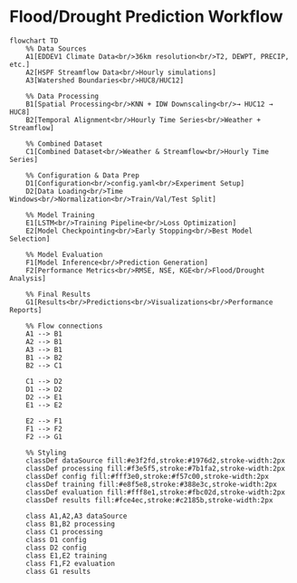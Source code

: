 # Flood/Drought Prediction Workflow

```mermaid
flowchart TD
    %% Data Sources
    A1[EDDEV1 Climate Data<br/>36km resolution<br/>T2, DEWPT, PRECIP, etc.]
    A2[HSPF Streamflow Data<br/>Hourly simulations]
    A3[Watershed Boundaries<br/>HUC8/HUC12]
    
    %% Data Processing
    B1[Spatial Processing<br/>KNN + IDW Downscaling<br/>→ HUC12 → HUC8]
    B2[Temporal Alignment<br/>Hourly Time Series<br/>Weather + Streamflow]
    
    %% Combined Dataset
    C1[Combined Dataset<br/>Weather & Streamflow<br/>Hourly Time Series]
    
    %% Configuration & Data Prep
    D1[Configuration<br/>config.yaml<br/>Experiment Setup]
    D2[Data Loading<br/>Time Windows<br/>Normalization<br/>Train/Val/Test Split]
    
    %% Model Training
    E1[LSTM<br/>Training Pipeline<br/>Loss Optimization]
    E2[Model Checkpointing<br/>Early Stopping<br/>Best Model Selection]
    
    %% Model Evaluation
    F1[Model Inference<br/>Prediction Generation]
    F2[Performance Metrics<br/>RMSE, NSE, KGE<br/>Flood/Drought Analysis]
    
    %% Final Results
    G1[Results<br/>Predictions<br/>Visualizations<br/>Performance Reports]
    
    %% Flow connections
    A1 --> B1
    A2 --> B1
    A3 --> B1
    B1 --> B2
    B2 --> C1
    
    C1 --> D2
    D1 --> D2
    D2 --> E1
    E1 --> E2
    
    E2 --> F1
    F1 --> F2
    F2 --> G1
    
    %% Styling
    classDef dataSource fill:#e3f2fd,stroke:#1976d2,stroke-width:2px
    classDef processing fill:#f3e5f5,stroke:#7b1fa2,stroke-width:2px
    classDef config fill:#fff3e0,stroke:#f57c00,stroke-width:2px
    classDef training fill:#e8f5e8,stroke:#388e3c,stroke-width:2px
    classDef evaluation fill:#fff8e1,stroke:#fbc02d,stroke-width:2px
    classDef results fill:#fce4ec,stroke:#c2185b,stroke-width:2px
    
    class A1,A2,A3 dataSource
    class B1,B2 processing
    class C1 processing
    class D1 config
    class D2 config
    class E1,E2 training
    class F1,F2 evaluation
    class G1 results
```

<!-- ## Key Workflow Steps

### 1. **Data Integration**
- **Climate Data**: EDDEV1 meteorological variables at 36km resolution
- **Streamflow Data**: HSPF hourly simulation outputs
- **Spatial Processing**: KNN grid selection + IDW downscaling to watershed level

### 2. **Data Preparation**
- **Temporal Alignment**: Combine weather and streamflow into hourly time series
- **Windowing**: Create sequences for LSTM input
- **Normalization**: Standardize features for model training

### 3. **Model Development**
- **LSTM**: Sequential modeling for streamflow prediction
- **Multiple Quantiles**: Capture uncertainty and extreme events (floods/droughts)
- **Training Pipeline**: Optimization with early stopping and checkpointing

### 4. **Evaluation & Results**
- **Multi-quantile Predictions**: Generate uncertainty bounds
- **Performance Metrics**: RMSE, NSE, KGE for model validation
- **Extreme Event Analysis**: Flood and drought characterization

## Key Features
- **Spatial Downscaling**: From 36km climate grids to watershed-specific predictions
- **Uncertainty Quantification**: Multiple quantiles for risk assessment
- **Extreme Event Focus**: Specialized modeling for floods and droughts
- **Scalable Pipeline**: Configurable for multiple watersheds and scenarios -->

